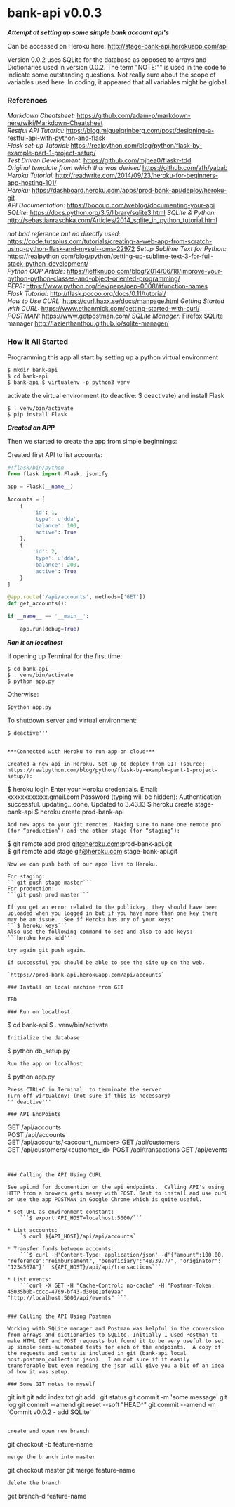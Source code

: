 # bank-api v0.0.3
***Attempt at setting up some simple bank account api's***

Can be accessed on Heroku here:  http://stage-bank-api.herokuapp.com/api

Version 0.0.2 uses SQLite for the database as opposed to arrays and Dictionaries used in version 0.0.2.  The term "NOTE:"" is used in the code to indicate some outstanding questions.  Not really sure about the scope of variables used here.  In coding, it appeared that all variables might be global.  

### References
*Markdown Cheatsheet:* https://github.com/adam-p/markdown-here/wiki/Markdown-Cheatsheet  
*Restful API Tutorial:* https://blog.miguelgrinberg.com/post/designing-a-restful-api-with-python-and-flask  
*Flask set-up Tutorial:* https://realpython.com/blog/python/flask-by-example-part-1-project-setup/   
*Test Driven Development:* https://github.com/mjhea0/flaskr-tdd   
*Original template from which this was derived* https://github.com/afh/yabab  
*Heroku Tutorial:* http://readwrite.com/2014/09/23/heroku-for-beginners-app-hosting-101/  
*Heroku:* https://dashboard.heroku.com/apps/prod-bank-api/deploy/heroku-git  
*API Documentation:*  https://bocoup.com/weblog/documenting-your-api
*SQLite:* https://docs.python.org/3.5/library/sqlite3.html
*SQLite & Python:* http://sebastianraschka.com/Articles/2014_sqlite_in_python_tutorial.html
  

*not bad reference but no directly used:*  
https://code.tutsplus.com/tutorials/creating-a-web-app-from-scratch-using-python-flask-and-mysql--cms-22972 
*Setup Sublime Text for Python:*  https://realpython.com/blog/python/setting-up-sublime-text-3-for-full-stack-python-development/   
*Python OOP Article:*  https://jeffknupp.com/blog/2014/06/18/improve-your-python-python-classes-and-object-oriented-programming/  
*PEP8:*  https://www.python.org/dev/peps/pep-0008/#function-names  
*Flask Tutorial:*  http://flask.pocoo.org/docs/0.11/tutorial/  
*How to Use CURL:*  https://curl.haxx.se/docs/manpage.html 
*Getting Started with CURL:*  https://www.ethanmick.com/getting-started-with-curl/   
*POSTMAN:*  https://www.getpostman.com/
*SQLite Manager:*  Firefox SQLite manager http://lazierthanthou.github.io/sqlite-manager/


### How it All Started

Programming this app all start by setting up a python virtual environment

```  
$ mkdir bank-api  
$ cd bank-api  
$ bank-api $ virtualenv -p python3 venv  
```
activate the virtual environment (to deactive: $ deactivate) and install Flask   

```
$ . venv/bin/activate   
$ pip install Flask
```
***Created an APP***   

Then we started to create the app from simple beginnings:

Created first API to list accounts:  
```Python
#!flask/bin/python
from flask import Flask, jsonify

app = Flask(__name__)

Accounts = [
    {
        'id': 1,
        'type': u'dda',
        'balance': 100,
        'active': True
    },
    {
        'id': 2,
        'type': u'dda',
        'balance': 200,
        'active': True
    }
]

@app.route('/api/accounts', methods=['GET'])
def get_accounts():

if __name__ == '__main__':

    app.run(debug=True)
```

***Ran it on localhost***  

If opening up Terminal for the first time:
```
$ cd bank-api
$ . venv/bin/activate  
$ python app.py
```  
Otherwise:

`$python app.py`  

To shutdown server and virtual environment:

```Press CTRL+C in Terminal
$ deactive''' 


***Connected with Heroku to run app on cloud***    

Created a new api in Heroku. Set up to deploy from GIT (source: https://realpython.com/blog/python/flask-by-example-part-1-project-setup/):  
```
$ heroku login
    Enter your Heroku credentials.
    Email: xxxxxxxxxxxx.gmail.com
    Password (typing will be hidden): 
    Authentication successful.
    updating...done. Updated to 3.43.13
$ heroku create stage-bank-api
$ heroku create prod-bank-api
```
Add new apps to your git remotes. Making sure to name one remote pro (for “production”) and the other stage (for “staging”):
```
$ git remote add prod git@heroku.com:prod-bank-api.git  
$ git remote add stage git@heroku.com:stage-bank-api.git   
```
Now we can push both of our apps live to Heroku.

For staging: 
```git push stage master```  
For production: 
```git push prod master```  

If you get an error related to the publickey, they should have been uploaded when you logged in but if you have more than one key there may be an issue.  See if Heroku has any of your keys:  
```$ heroku keys```  
Also use the following command to see and also to add keys:  
```heroku keys:add'''  

try again git push again.  
  
If successful you should be able to see the site up on the web.  

`https://prod-bank-api.herokuapp.com/api/accounts`  

### Install on local machine from GIT

TBD

### Run on localhost

```
$ cd bank-api
$ . venv/bin/activate  
```
Initialize the database
```
$ python db_setup.py
```
Run the app on localhost
```
$ python app.py
```  
Press CTRL+C in Terminal  to terminate the server
Turn off virtualenv: (not sure if this is necessary)
'''deactive''' 

### API EndPoints

```
GET /api/accounts  
POST /api/accounts  
GET /api/accounts/<account_number> 
GET /api/customers  
GET /api/customers/<customer_id> 
POST /api/transactions 
GET /api/events   
```


### Calling the API Using CURL

See api.md for documention on the api endpoints.  Calling API's using HTTP from a browers gets messy with POST. Best to install and use curl or use the app POSTMAN in Google Chrome which is quite useful.  

* set URL as environment constant:  
    ```$ export API_HOST=localhost:5000/```  
  
* List accounts:  
    `$ curl ${API_HOST}/api/api/accounts`  
  
* Transfer funds between accounts:  
    ```$ curl -H'Content-Type: application/json' -d'{"amount":100.00, "reference":"reimbursement", "beneficiary":"48739777", "originator": "12345678"}'  ${API_HOST}/api/api/transactions```  
  
* List events:  
    ```curl -X GET -H "Cache-Control: no-cache" -H "Postman-Token: 45035b0b-cdcc-4769-bf43-d301e1efe9aa" "http://localhost:5000/api/events" ```  
  

### Calling the API Using Postman

Working with SQLite manager and Postman was helpful in the conversion from arrays and dictionaries to SQLite. Initially I used Postman to make HTML GET and POST requests but found it to be very useful to set up simple semi-automated tests for each of the endpoints.  A copy of the requests and tests is included in git (bank-api local host.postman_collection.json).  I am not sure if it easily transferable but even reading the json will give you a bit of an idea of how it was setup.

### Some GIT notes to myself

```
git init
git add index.txt
git add .
git status
git commit -m 'some message'
git log
git commit --amend
git reset --soft "HEAD^"
git commit --amend -m 'Commit v0.0.2 - add SQLite'
```

create and open new branch
```
git checkout -b feature-name

```
merge the branch into master
```
git checkout master
git merge feature-name
```
delete the branch
```
get branch-d feature-name
```
